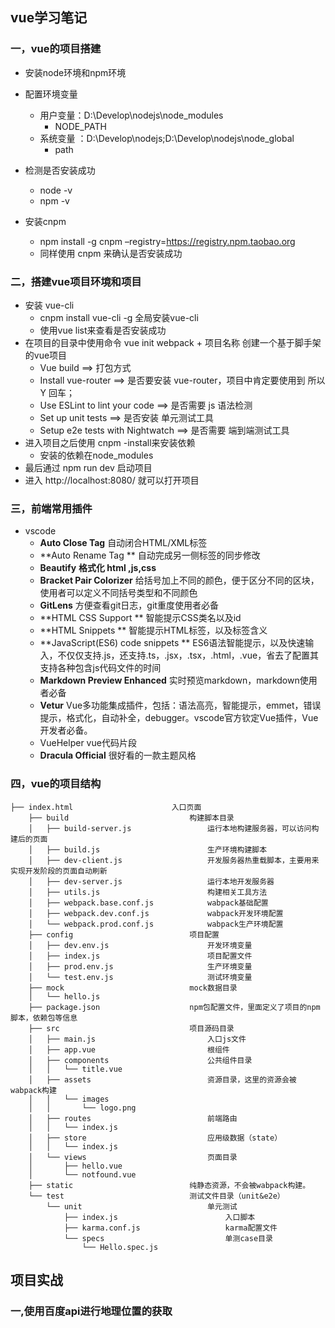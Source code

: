 ## vue学习笔记

### 一，vue的项目搭建

- 安装node环境和npm环境


- 配置环境变量
  - 用户变量：D:\Develop\nodejs\node_modules
    - NODE_PATH
  - 系统变量 ：D:\Develop\nodejs;D:\Develop\nodejs\node_global
    - path
- 检测是否安装成功
  - node -v
  - npm -v
- 安装cnpm
  - npm install -g cnpm –registry=https://registry.npm.taobao.org
  - 同样使用 cnpm 来确认是否安装成功

### 二，搭建vue项目环境和项目

- 安装 vue-cli  
  - cnpm install vue-cli -g  全局安装vue-cli
  - 使用vue list来查看是否安装成功
- 在项目的目录中使用命令 vue init webpack + 项目名称  创建一个基于脚手架的vue项目
  - Vue build ==> 打包方式
  - Install vue-router ==> 是否要安装 vue-router，项目中肯定要使用到 所以Y 回车；
  - Use ESLint to lint your code ==> 是否需要 js 语法检测 
  - Set up unit tests ==> 是否安装 单元测试工具
  - Setup e2e tests with Nightwatch ==> 是否需要 端到端测试工具
- 进入项目之后使用 cnpm -install来安装依赖
  - 安装的依赖在node_modules
- 最后通过 npm run dev 启动项目
- 进入 http://localhost:8080/  就可以打开项目

### 三，前端常用插件

- vscode
  -  **Auto Close Tag**    自动闭合HTML/XML标签
  -  **Auto Rename Tag **  自动完成另一侧标签的同步修改
  -  **Beautify**  **格式化 html ,js,css**
  -  **Bracket Pair Colorizer**  给括号加上不同的颜色，便于区分不同的区块，使用者可以定义不同括号类型和不同颜色
  -  **GitLens**  方便查看git日志，git重度使用者必备
  -  **HTML CSS Support **  智能提示CSS类名以及id 
  -  **HTML Snippets **  智能提示HTML标签，以及标签含义
  -  **JavaScript(ES6) code snippets **  ES6语法智能提示，以及快速输入，不仅仅支持.js，还支持.ts，.jsx，.tsx，.html，.vue，省去了配置其支持各种包含js代码文件的时间
  -  **Markdown Preview Enhanced**  实时预览markdown，markdown使用者必备
  -  **Vetur** Vue多功能集成插件，包括：语法高亮，智能提示，emmet，错误提示，格式化，自动补全，debugger。vscode官方钦定Vue插件，Vue开发者必备。
  -  VueHelper  vue代码片段
  -  **Dracula Official**  很好看的一款主题风格

### 四，vue的项目结构

```
├── index.html                      入口页面
    ├── build                           构建脚本目录
    │   ├── build-server.js                 运行本地构建服务器，可以访问构建后的页面
    │   ├── build.js                        生产环境构建脚本
    │   ├── dev-client.js                   开发服务器热重载脚本，主要用来实现开发阶段的页面自动刷新
    │   ├── dev-server.js                   运行本地开发服务器
    │   ├── utils.js                        构建相关工具方法
    │   ├── webpack.base.conf.js            wabpack基础配置
    │   ├── webpack.dev.conf.js             wabpack开发环境配置
    │   └── webpack.prod.conf.js            wabpack生产环境配置
    ├── config                          项目配置
    │   ├── dev.env.js                      开发环境变量
    │   ├── index.js                        项目配置文件
    │   ├── prod.env.js                     生产环境变量
    │   └── test.env.js                     测试环境变量
    ├── mock                            mock数据目录
    │   └── hello.js
    ├── package.json                    npm包配置文件，里面定义了项目的npm脚本，依赖包等信息
    ├── src                             项目源码目录    
    │   ├── main.js                         入口js文件
    │   ├── app.vue                         根组件
    │   ├── components                      公共组件目录
    │   │   └── title.vue
    │   ├── assets                          资源目录，这里的资源会被wabpack构建
    │   │   └── images
    │   │       └── logo.png
    │   ├── routes                          前端路由
    │   │   └── index.js
    │   ├── store                           应用级数据（state）
    │   │   └── index.js
    │   └── views                           页面目录
    │       ├── hello.vue
    │       └── notfound.vue
    ├── static                          纯静态资源，不会被wabpack构建。
    └── test                            测试文件目录（unit&e2e）
        └── unit                            单元测试
            ├── index.js                        入口脚本
            ├── karma.conf.js                   karma配置文件
            └── specs                           单测case目录
                └── Hello.spec.js
```



## 项目实战

### 一,使用百度api进行地理位置的获取



